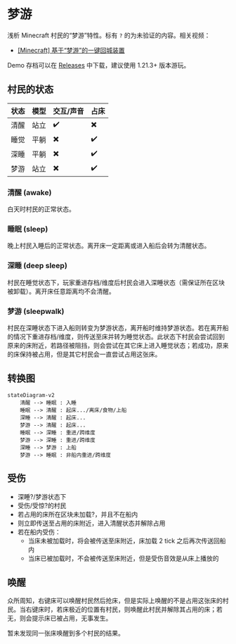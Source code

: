 # 梦游

浅析 Minecraft 村民的“梦游”特性。标有 `?` 的为未验证的内容。相关视频：

- [[Minecraft] 基于“梦游”的一键回城装置](https://www.bilibili.com/video/BV1gmr8YmES8/)

Demo 存档可以在 [Releases](https://github.com/PRO-2684/sleepwalk/releases) 中下载，建议使用 1.21.3+ 版本游玩。

## 村民的状态

| 状态  | 模型  | 交互/声音 | 占床  |
| --- | --- | ----- | --- |
| 清醒  | 站立  | ✔️    | ✖️  |
| 睡觉  | 平躺  | ✖️    | ✔️  |
| 深睡  | 平躺  | ✖️    | ✔️  |
| 梦游  | 站立  | ✖️    | ✔️  |

### 清醒 (awake)

白天时村民的正常状态。

### 睡眠 (sleep)

晚上村民入睡后的正常状态。离开床一定距离或进入船后会转为清醒状态。

### 深睡 (deep sleep)

村民在睡觉状态下，玩家重进存档/维度后村民会进入深睡状态（需保证所在区块被卸载）。离开床任意距离均不会清醒。

### 梦游 (sleepwalk)

村民在深睡状态下进入船则转变为梦游状态，离开船时维持梦游状态。若在离开船的情况下重进存档/维度，则传送至床并转为睡觉状态。此状态下村民会尝试回到原来的床附近，若路径被阻挡，则会尝试在其它床上进入睡觉状态；若成功，原来的床保持被占用，但是其它村民会一直尝试占用这张床。

## 转换图

```mermaid
stateDiagram-v2
    清醒 --> 睡眠 : 入睡
    睡眠 --> 清醒 : 起床.../离床/食物/上船
    深睡 --> 清醒 : 起床...
    梦游 --> 清醒 : 起床...
    睡眠 --> 深睡 : 重进/跨维度
    梦游 --> 深睡 : 重进/跨维度
    深睡 --> 梦游 : 上船
    梦游 --> 睡眠 : 非船内重进/跨维度
```

## 受伤

- 深睡?/梦游状态下
- 受伤/受惊?的村民
- 若占用的床所在区块未加载?，并且不在船内
- 则立即传送至占用的床附近，进入清醒状态并解除占用
- 若在船内受伤：
    - 当床未被加载时，将会被传送至床附近，床加载 2 tick 之后再次传送回船内
    - 当床已被加载时，不会被传送至床附近，但是受伤音效是从床上播放的

## 唤醒

众所周知，右键床可以唤醒村民然后抢床，但是实际上唤醒的不是占用这张床的村民。当右键床时，若床极近的位置有村民，则唤醒此村民并解除其占用的床；若无，则会提示床已被占用，无事发生。

暂未发现同一张床唤醒到多个村民的结果。
